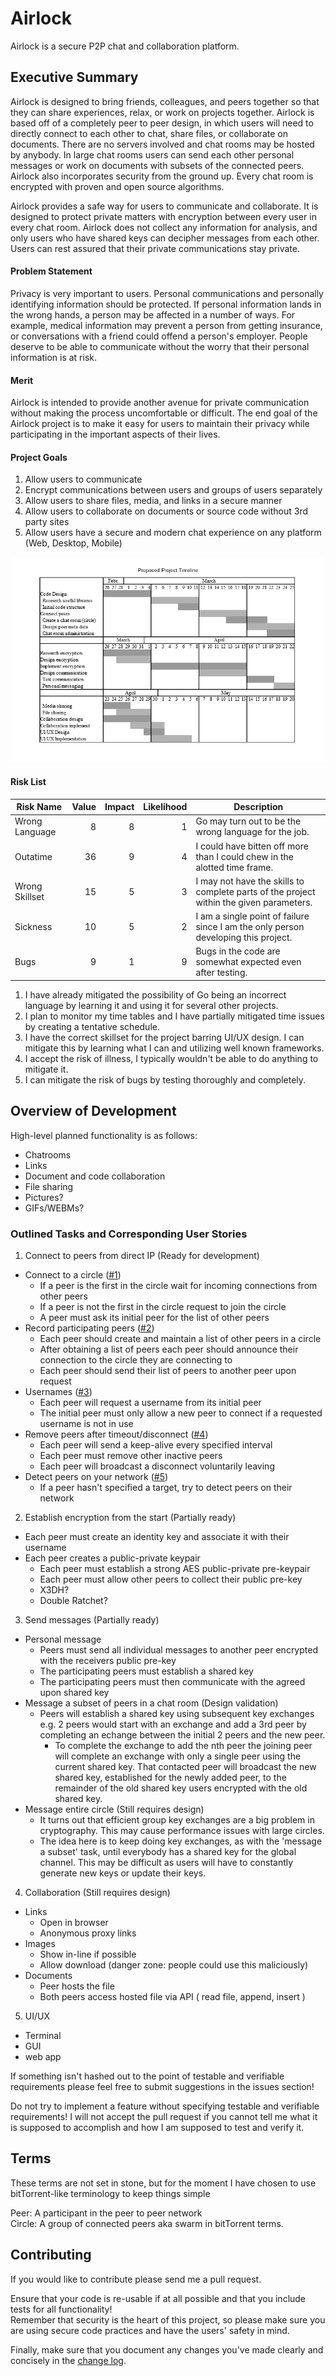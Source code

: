 # Airlock
Airlock is a secure P2P chat and collaboration platform.

## Executive Summary
Airlock is designed to bring friends, colleagues, and peers together so that they can share experiences, relax, or work on projects together. Airlock is based off of a completely peer to peer design, in which users will need to directly connect to each other to chat, share files, or collaborate on documents. There are no servers involved and chat rooms may be hosted by anybody. In large chat rooms users can send each other personal messages or work on documents with subsets of the connected peers. Airlock also incorporates security from the ground up. Every chat room is encrypted with proven and open source algorithms.  

Airlock provides a safe way for users to communicate and collaborate. It is designed to protect private matters with encryption between every user in every chat room. Airlock does not collect any information for analysis, and only users who have shared keys can decipher messages from each other. Users can rest assured that their private communications stay private.  

#### Problem Statement
Privacy is very important to users. Personal communications and personally identifying information should be protected. If personal information lands in the wrong hands, a person may be affected in a number of ways. For example, medical information may prevent a person from getting insurance, or conversations with a friend could offend a person's employer. People deserve to be able to communicate without the worry that their personal information is at risk.  

#### Merit
Airlock is intended to provide another avenue for private communication without making the process uncomfortable or difficult. The end goal of the Airlock project is to make it easy for users to maintain their privacy while participating in the important aspects of their lives.  

#### Project Goals
1. Allow users to communicate
2. Encrypt communications between users and groups of users separately
3. Allow users to share files, media, and links in a secure manner
4. Allow users to collaborate on documents or source code without 3rd party sites
5. Allow users have a secure and modern chat experience on any platform (Web, Desktop, Mobile)

![](timeline.png?raw=true)

#### Risk List
| Risk Name | Value | Impact | Likelihood | Description |
|---|---:|---:|---:|---|
| Wrong Language | 8 | 8 | 1 | Go may turn out to be the wrong language for the job. |
| Outatime | 36 | 9 | 4 | I could have bitten off more than I could chew in the alotted time frame. |
| Wrong Skillset | 15 | 5 | 3 | I may not have the skills to complete parts of the project within the given parameters. |
| Sickness | 10 | 5 | 2 | I am a single point of failure since I am the only person developing this project. |
| Bugs | 9 | 1 | 9 | Bugs in the code are somewhat expected even after testing. |

1. I have already mitigated the possibility of Go being an incorrect language by learning it and using it for several other projects.  
2. I plan to monitor my time tables and I have partially mitigated time issues by creating a tentative schedule.  
3. I have the correct skillset for the project barring UI/UX design. I can mitigate this by learning what I can and utilizing well known frameworks.  
4. I accept the risk of illness, I typically wouldn't be able to do anything to mitigate it.  
5. I can mitigate the risk of bugs by testing thoroughly and completely. 

## Overview of Development
High-level planned functionality is as follows:
- Chatrooms
- Links
- Document and code collaboration
- File sharing
- Pictures?
- GIFs/WEBMs?

### Outlined Tasks and Corresponding User Stories
1. Connect to peers from direct IP (Ready for development)
  - Connect to a circle ([#1](https://github.com/Phosphoresce/airlock/issues/1))
    - If a peer is the first in the circle wait for incoming connections from other peers
    - If a peer is not the first in the circle request to join the circle
    - A peer must ask its initial peer for the list of other peers
  - Record participating peers ([#2](https://github.com/Phosphoresce/airlock/issues/2))
    - Each peer should create and maintain a list of other peers in a circle
    - After obtaining a list of peers each peer should announce their connection to the circle they are connecting to
    - Each peer should send their list of peers to another peer upon request 
  - Usernames ([#3](https://github.com/Phosphoresce/airlock/issues/3))
    - Each peer will request a username from its initial peer
    - The initial peer must only allow a new peer to connect if a requested username is not in use
  - Remove peers after timeout/disconnect ([#4](https://github.com/Phosphoresce/airlock/issues/4))
    - Each peer will send a keep-alive every specified interval
    - Each peer must remove other inactive peers
    - Each peer will broadcast a disconnect voluntarily leaving
  - Detect peers on your network ([#5](https://github.com/Phosphoresce/airlock/issues/5))
    - If a peer hasn't specified a target, try to detect peers on their network
  
2. Establish encryption from the start (Partially ready)
  - Each peer must create an identity key and associate it with their username
  - Each peer creates a public-private keypair
    - Each peer must establish a strong AES public-private pre-keypair
    - Each peer must allow other peers to collect their public pre-key
    - X3DH? 
    - Double Ratchet?
  
3. Send messages (Partially ready)
  - Personal message
    - Peers must send all individual messages to another peer encrypted with the receivers public pre-key
    - The participating peers must establish a shared key
    - The participating peers must then communicate with the agreed upon shared key
  - Message a subset of peers in a chat room (Design validation)
    - Peers will establish a shared key using subsequent key exchanges e.g. 2 peers would start with an exchange and add a 3rd peer by completing an echange between the initial 2 peers and the new peer.
      - To complete the exchange to add the nth peer the joining peer will complete an exchange with only a single peer using the current shared key. That contacted peer will broadcast the new shared key, established for the newly added peer, to the remainder of the old shared key users encrypted with the old shared key.
  - Message entire circle (Still requires design)
    - It turns out that efficient group key exchanges are a big problem in cryptography. This may cause performance issues with large circles.
    - The idea here is to keep doing key exchanges, as with the 'message a subset' task, until everybody has a shared key for the global channel. This may be difficult as users will have to constantly generate new keys or update their keys.
  
4. Collaboration (Still requires design)
  - Links
    - Open in browser
    - Anonymous proxy links
  - Images
    - Show in-line if possible
    - Allow download (danger zone: people could use this maliciously)
  - Documents
    - Peer hosts the file
    - Both peers access hosted file via API ( read file, append, insert )
5. UI/UX
  - Terminal
  - GUI
  - web app
  
If something isn't hashed out to the point of testable and verifiable requirements please feel free to submit suggestions in the issues section!  

Do not try to implement a feature without specifying testable and verifiable requirements! I will not accept the pull request if you cannot tell me what it is supposed to accomplish and how I am supposed to test and verify it.  

## Terms
These terms are not set in stone, but for the moment I have chosen to use bitTorrent-like terminology to keep things simple

Peer: A participant in the peer to peer network  
Circle: A group of connected peers aka swarm in bitTorrent terms.

## Contributing
If you would like to contribute please send me a pull request.  

Ensure that your code is re-usable if at all possible and that you include tests for all functionality!  
Remember that security is the heart of this project, so please make sure you are using secure code practices and have the users' safety in mind.

Finally, make sure that you document any changes you've made clearly and concisely in the [change log](http://keepachangelog.com/en/0.3.0/).
